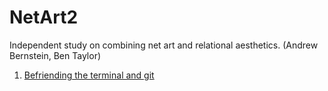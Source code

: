 # NetArt2

Independent study on combining net art and relational aesthetics. (Andrew Bernstein, Ben Taylor)

1. [Befriending the terminal and git](/week1)

